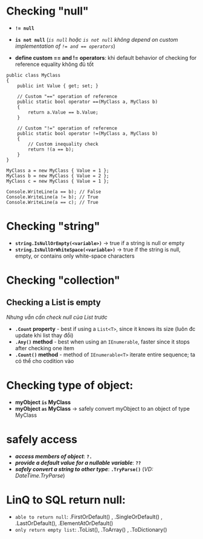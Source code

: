 # Checking "null"
* **`!= null`** 
* **`is not null`** (_`is null` hoặc `is not null` không depend on custom implementation of `!= and == operators`_)

* **define custom == and != operators**: khi default behavior of checking for reference equality không đủ tốt 
```
public class MyClass
{
    public int Value { get; set; }

    // Custom "==" operation of reference
    public static bool operator ==(MyClass a, MyClass b)
    {
        return a.Value == b.Value;
    }

    // Custom "!=" operation of reference
    public static bool operator !=(MyClass a, MyClass b)
    {
        // Custom inequality check
        return !(a == b);
    }
}

MyClass a = new MyClass { Value = 1 };
MyClass b = new MyClass { Value = 2 };
MyClass c = new MyClass { Value = 1 };

Console.WriteLine(a == b); // False
Console.WriteLine(a != b); // True
Console.WriteLine(a == c); // True
```

# Checking "string"
* **`string.IsNullOrEmpty(<variable>)`** -> true if a string is null or empty
* **`string.IsNullOrWhiteSpace(<variable>)`** -> true if the string is null, empty, or contains only white-space characters

# Checking "collection"
## Checking a List<T> is empty 
_Nhưng vẫn cần check null của List<T> trước_

* **`.Count` property** - best if using a `List<T>`, since it knows its size (luôn đc update khi list thay đổi)
* **`.Any()` method** - best when using an `IEnumerable`, faster since it stops after checking one item
* **`.Count()` method** - method of `IEnumerable<T>` iterate entire sequence; ta có thể cho codition vào 

# Checking type of object:
* **myObject `is` MyClass**
* **myObject `as` MyClass** -> safely convert myObject to an object of type MyClass

# safely access 
* **_access members of object_**: **`?.`**
* **_provide a default value for a nullable variable_**: **`??`**
* **_safely convert a string to other type_**: **`.TryParse()`** (_VD: DateTime.TryParse_)

# LinQ to SQL return null:
* `able to return null`: .FirstOrDefault() , .SingleOrDefault() , .LastOrDefault(), .ElementAtOrDefault()
* `only return empty list`: .ToList(), .ToArray() , .ToDictionary()

